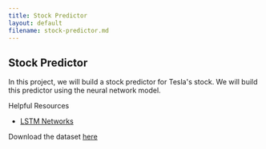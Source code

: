 ```yaml
---
title: Stock Predictor
layout: default
filename: stock-predictor.md
--- 
```


## Stock Predictor
In this project, we will build a stock predictor for Tesla's stock. We will build this predictor using the neural network model.

Helpful Resources
- [LSTM Networks](https://machinelearningmastery.com/gentle-introduction-long-short-term-memory-networks-experts/)

Download the dataset [here](datasets/TSLA.csv)
